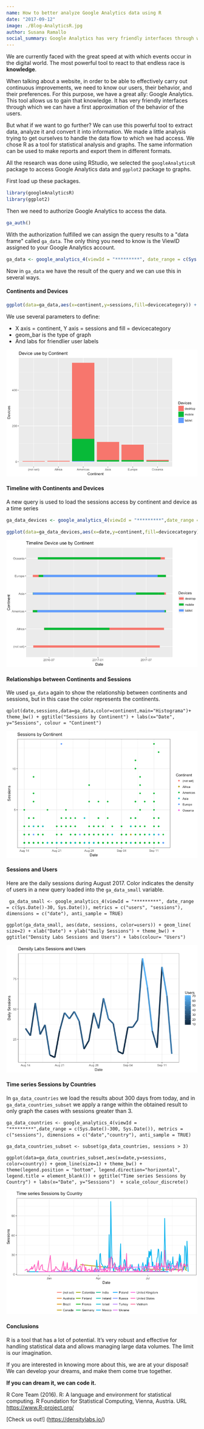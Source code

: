 ```yaml
---
name: How to better analyze Google Analytics data using R
date: "2017-09-12"
image: ./Blog-AnalyticsR.jpg
author: Susana Ramallo
social_summary: Google Analytics has very friendly interfaces through which we can have a first approximation of the behavior of users.
---
```

We are currently faced with the great speed at with which events occur in the digital world.
The most powerful tool to react to that endless race is **knowledge**.

When talking about a website, in order to be able to effectively carry out continuous improvements, we need to know our users, their behavior, and their preferences.
For this purpose, we have a great ally: Google Analytics. This tool allows us to gain that knowledge.
It has very friendly interfaces through which we can have a first approximation of the behavior of the users.

But what if we want to go further?
We can use this powerful tool to extract data, analyze it and convert it into information.
We made a little analysis trying to get ourselves to handle the data flow to which we had access.
We chose R as a tool for statistical analysis and graphs. The same information can be used to make reports and export them in different formats.

All the research was done using RStudio, we selected the `googleAnalyticsR` package to access Google Analytics data and `ggplot2` package to graphs.

First load up these packages. 

```R
library(googleAnalyticsR)
library(ggplot2)
```

Then we need to authorize Google Analytics to access the data. 

```R
ga_auth()
```

With the authorization fulfilled we can assign the query results to a "data frame" called `ga_data`. The only thing you need to know is the ViewID assigned to your Google Analytics account.

```R
ga_data <- google_analytics_4(viewId = "*********", date_range = c(Sys.Date()-30, Sys.Date()), metrics = c("users", "sessions"), dimensions = c("date","country","city","month","year","devicecategory","continent"), anti_sample = TRUE)
```

Now in  `ga_data` we have the result of the query and we can use this in several ways.

#### Continents and Devices

```R
ggplot(data=ga_data,aes(x=continent,y=sessions,fill=devicecategory)) + geom_bar() + ggtitle("Device use by Continent") + labs(x="Continent", y="Devices") + labs(fill="Devices")
```
           
We use several parameters to define:
 - X axis = continent, Y axis = sessions and fill = devicecategory
 - geom_bar is the type of graph
 - And labs for friendlier user labels
           
![](./Device_Use_by_Continent.png)

#### Timeline with Continents and Devices

A new query is used to load the sessions access by continent and device as a time series

```R
ga_data_devices <- google_analytics_4(viewId = "*********",date_range = c(Sys.Date()-500, Sys.Date()), metrics = c("sessions"), dimensions = c("date","devicecategory","continent"), anti_sample = TRUE)
```

```R
ggplot(data=ga_data_devices,aes(x=date,y=continent,fill=devicecategory)) + geom_line(size=3, aes(colour=devicecategory))  + labs(colour="Devices") + xlab("Date") + ylab("Continent")
```

![](./Timeline_Device_by_Continent.png)


#### Relationships between Continents and Sessions

We used  `ga_data` again to show the relationship between continents and sessions, but in this case the color represents the continents.

```
qplot(date,sessions,data=ga_data,color=continent,main="Histograma")+ theme_bw() + ggtitle("Sessions by Continent") + labs(x="Date", y="Sessions", colour = "Continent") 
```
![](./Sessions_by_Continent.png)


#### Sessions and Users

Here are the daily sessions during August 2017. Color indicates the density of users in a new query loaded into the `ga_data_small` variable.

```
 ga_data_small <- google_analytics_4(viewId = "*********", date_range = c(Sys.Date()-30, Sys.Date()), metrics = c("users", "sessions"), dimensions = c("date"), anti_sample = TRUE)
```

```
ggplot(ga_data_small, aes(date, sessions, color=users)) + geom_line( size=2) + xlab("Date") + ylab("Daily Sessions") + theme_bw() + ggtitle("Density Labs Sessions and Users") + labs(colour= "Users")  
```
![](./Sessions_and_users.png)

#### Time series Sessions by Countries

In `ga_data_countries` we load the results about 300 days from today, and in `ga_data_countries_subset` we apply a range within the obtained result to only graph the cases with sessions greater than 3.

```
ga_data_countries <- google_analytics_4(viewId = "*********",date_range = c(Sys.Date()-300, Sys.Date()), metrics = c("sessions"), dimensions = c("date","country"), anti_sample = TRUE)
```

```
ga_data_countries_subset <- subset(ga_data_countries, sessions > 3)
```

```
ggplot(data=ga_data_countries_subset,aes(x=date,y=sessions, color=country)) + geom_line(size=1) + theme_bw() + theme(legend.position = "bottom", legend.direction="horizontal", legend.title = element_blank()) + ggtitle("Time series Sessions by Country") + labs(x="Date", y="Sessions")  + scale_colour_discrete()
```
![](./Sessions_by_country.png
)


#### Conclusions

R is a tool that has a lot of potential. It’s very robust and effective for handling statistical data and allows managing large data volumes. The limit is our imagination.

If you are interested in knowing more about this, we are at your disposal! We can develop your dreams, and make them come true together.

**If you can dream it, we can code it.**

R Core Team (2016). R: A language and environment for statistical computing. R Foundation for Statistical Computing, Vienna, Austria.
URL <https://www.R-project.org/>   
  
  [Check us out!] (https://densitylabs.io/)
